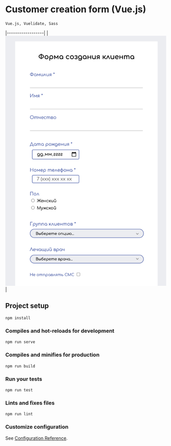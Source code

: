 # Customer creation form (Vue.js)

```
Vue.js, Vuelidate, Sass
```
|------------------|
|![Screen_1](screenshots/screen_1.png)|

## Project setup
```
npm install
```

### Compiles and hot-reloads for development
```
npm run serve
```

### Compiles and minifies for production
```
npm run build
```

### Run your tests
```
npm run test
```

### Lints and fixes files
```
npm run lint
```

### Customize configuration
See [Configuration Reference](https://cli.vuejs.org/config/).
